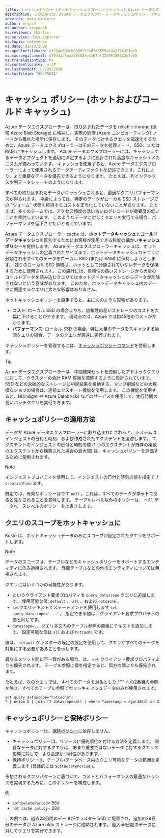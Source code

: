 ```yaml
---
title: キャッシュポリシー (ホットキャッシュとコールドキャッシュ)-Azure データエクスプローラー
description: この記事では、Azure データエクスプローラーのキャッシュポリシー (ホットキャッシュとコールドキャッシュ) について説明します。
services: data-explorer
author: orspod
ms.author: orspodek
ms.reviewer: rkarlin
ms.service: data-explorer
ms.topic: reference
ms.date: 02/19/2020
ms.openlocfilehash: af224c630cb835d190b8fd6655a6d42f7fd7fee9
ms.sourcegitcommit: d79d3aa9aaa70cd23e3107ef12296159322e1eb5
ms.translationtype: MT
ms.contentlocale: ja-JP
ms.lasthandoff: 07/20/2020
ms.locfileid: "86475611"
---
```

# <a name="cache-policy-hot-and-cold-cache"></a>キャッシュ ポリシー (ホットおよびコールド キャッシュ) 

Azure データエクスプローラーは、取り込まれたデータを reliable storage (通常 Azure Blob Storage) に格納し、実際の処理 (Azure コンピューティング) ノードから離れた場所に保存します。 そのデータに対するクエリを高速化するために、Azure データエクスプローラーはそのデータを処理ノード、SSD、または RAM にキャッシュします。 Azure データエクスプローラーには、キャッシュするデータオブジェクトを適切に決定するように設計された高度なキャッシュメカニズムが備わっています。 キャッシュを使用すると、Azure データエクスプローラーによって使用されるデータアーティファクトを記述できます。これにより、より重要なデータを優先できるようになります。 たとえば、列インデックスや列データシャードのようになります。

すべての取り込まれたデータがキャッシュされると、最適なクエリパフォーマンスが得られます。 場合によっては、特定のデータがローカル SSD ストレージでの "ウォーム" 状態を維持するコストを正当化していないことがあります。
たとえば、多くのチームでは、アクセス頻度の低い古いログレコードが重要度の低いことを検討しています。
このようなデータに対してクエリを実行する場合、パフォーマンスを低下させたいと考えています。

Azure データエクスプローラー cache は、**ホットデータキャッシュ**と**コールドデータキャッシュ**を区別するためにお客様が使用できる粒度の細かい**キャッシュポリシー**を提供します。 Azure データエクスプローラーキャッシュは、ホットデータキャッシュの定義されたサイズまで、ホットデータキャッシュカテゴリに分類されるすべてのデータをローカル SSD (または RAM) に保持しようとします。 残りのローカル SSD 領域は、ホットとして分類されていないデータを保持するために使用されます。 この設計には、信頼性の高いストレージから大量のコールドデータを読み込むクエリではホットデータキャッシュからデータが削除されないという意味があります。 このため、ホットデータキャッシュ内のデータに関連するクエリに大きな影響はありません。

ホットキャッシュポリシーを設定すると、主に次のような影響があります。
* **コスト**: ローカル SSD の場合よりも、信頼性の高いストレージのコストを大幅に下げることができます。 現時点では、Azure では約45倍のコストがかかります。
* **パフォーマンス**: ローカル SSD の場合、特に大量のデータをスキャンする範囲クエリの場合、データのクエリが高速に実行されます。  

キャッシュポリシーを管理するには、[キャッシュポリシーコマンド](cache-policy.md)を使用します。

> [!TIP]
>Azure データエクスプローラーは、中間結果セットを使用したアドホッククエリに対して、クラスターの合計 RAM 容量を調整するように設計されています。
>SSD などの永続的なストレージに中間結果を格納する、マップ削減などの大規模なジョブの場合は、連続エクスポート機能を使用します。 この機能を使用すると、HDInsight や Azure Databricks などのサービスを使用して、実行時間の長いバッチクエリを実行できます。
 
## <a name="how-cache-policy-is-applied"></a>キャッシュポリシーの適用方法

データが Azure データエクスプローラーに取り込まれたされると、システムはインジェストの日付と時刻、および作成されたエクステントを追跡します。 エクステントのインジェストの日付と時刻の値 (1 つのエクステントが既存の複数のエクステントから構築された場合の最大値) は、キャッシュポリシーを評価するために使用されます。

> [!NOTE]
> インジェストプロパティを使用して、インジェストの日付と時刻の値を指定でき `creationTime` ます。

既定では、有効なポリシーはです `null` 。これは、すべてのデータが**ホット**であると見なされることを意味します。
テーブルレベル以外のポリシーは、 `null` データベースレベルのポリシーを上書きします。

## <a name="scoping-queries-to-hot-cache"></a>クエリのスコープをホットキャッシュに

Kusto は、ホットキャッシュデータのみにスコープが設定されたクエリをサポートします。

> [!NOTE]
> データのスコープは、テーブルなどのキャッシュポリシーをサポートするエンティティにのみ適用されます。 外部テーブルなどの他のエンティティについては無視されます。

クエリにはいくつかの可能性があります。
* というクライアント要求プロパティを `query_datascope` クエリに追加します。
   使用可能な値: `default` 、 `all` 、および `hotcache` 。
* `set`クエリテキストでステートメントを使用します `set query_datascope='...'` 。
   指定できる値は、クライアント要求プロパティの値と同じです。
* `datascope=...`クエリ本文内のテーブル参照の直後にテキストを追加します。 
   設定可能な値は `all` および `hotcache` です。

値は、 `default` クラスターの既定の設定を使用して、クエリがすべてのデータを対象にする必要があることを示します。

異なるメソッド間に不一致がある場合、は、 `set` クライアント要求プロパティよりも優先されます。 テーブル参照に値を指定すると、両方の値よりも優先されます。

たとえば、次のクエリでは、すべてのデータを対象とした "T" への2番目の参照を除き、すべてのテーブル参照でホットキャッシュデータのみが使用されます。

```kusto
set query_datascope="hotcache";
T | union U | join (T datascope=all | where Timestamp < ago(365d) on X
```

## <a name="cache-policy-vs-retention-policy"></a>キャッシュポリシーと保持ポリシー

キャッシュポリシーは、[保持ポリシー](./retentionpolicy.md)に依存しません。 
- キャッシュポリシーは、リソースに優先順位を付ける方法を定義します。 重要なデータに対するクエリは、あまり重要ではないデータに対するクエリの影響に対して、より高速かつ耐性があります。
- 保持ポリシーは、テーブル/データベース内のクエリ可能なデータの範囲を定義します (具体的には `SoftDeletePeriod` )。

予想されるクエリパターンに基づいて、コストとパフォーマンスの最適なバランスを実現するために、このポリシーを構成します。

例:
* `SoftDeletePeriod`= 56d
* `hot cache policy`= 28d

この例では、過去28日間のデータがクラスター SSD に配置され、追加の28日分のデータが Azure blob ストレージに格納されます。
最大56日間のデータに対してクエリを実行できます。
 
